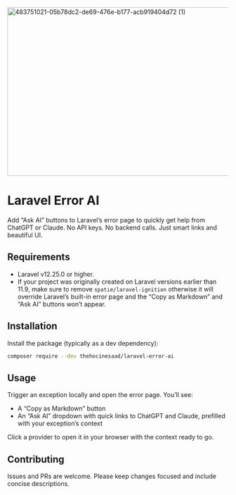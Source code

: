 <img width="935" height="383" alt="483751021-05b78dc2-de69-476e-b177-acb919404d72 (1)" src="https://github.com/user-attachments/assets/cdd445b5-c771-4e3a-91a2-100a49c72483" />

# Laravel Error AI

Add “Ask AI” buttons to Laravel’s error page to quickly get help from ChatGPT or Claude. No API keys. No backend calls. Just smart links and beautiful UI.

## Requirements

- Laravel v12.25.0 or higher.
- If your project was originally created on Laravel versions earlier than 11.9, make sure to remove `spatie/laravel-ignition` otherwise it will override Laravel’s built-in error page and the “Copy as Markdown” and “Ask AI” buttons won’t appear.

## Installation

Install the package (typically as a dev dependency):

```bash
composer require --dev thehocinesaad/laravel-error-ai
```

## Usage

Trigger an exception locally and open the error page. You’ll see:

- A “Copy as Markdown” button
- An “Ask AI” dropdown with quick links to ChatGPT and Claude, prefilled with your exception’s context

Click a provider to open it in your browser with the context ready to go.

## Contributing

Issues and PRs are welcome. Please keep changes focused and include concise descriptions.

